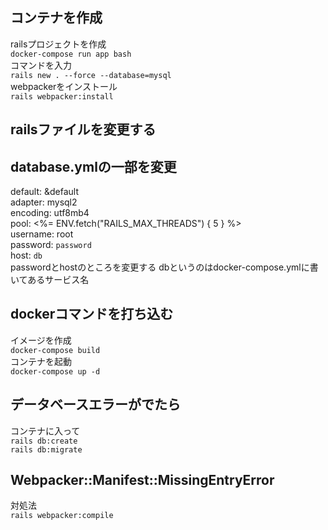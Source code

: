 ## コンテナを作成
railsプロジェクトを作成<br>
`docker-compose run app bash`<br>
コマンドを入力<br>
`rails new . --force --database=mysql`<br>
webpackerをインストール<br>
`rails webpacker:install`<br>

## railsファイルを変更する<br>
## database.ymlの一部を変更
default: &default<br>
  adapter: mysql2<br>
  encoding: utf8mb4<br>
  pool: <%= ENV.fetch("RAILS_MAX_THREADS") { 5 } %><br>
  username: root<br>
  password: `password`<br> 
  host: `db`<br>
  passwordとhostのところを変更する dbというのはdocker-compose.ymlに書いてあるサービス名<br>
  
## dockerコマンドを打ち込む
イメージを作成<br>
`docker-compose build`<br>
コンテナを起動<br>
`docker-compose up -d`

## データベースエラーがでたら
コンテナに入って<br>
`rails db:create`<br>
`rails db:migrate`

## Webpacker::Manifest::MissingEntryError
対処法<br>
`rails webpacker:compile`


  
